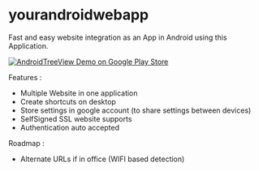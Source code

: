# yourandroidwebapp
Fast and easy website integration as an App in Android using this Application.

[![AndroidTreeView Demo on Google Play Store](http://developer.android.com/images/brand/en_generic_rgb_wo_60.png)](https://play.google.com/store/apps/details?id=fr.coding.yourandroidwebapp)

Features :
- Multiple Website in one application
- Create shortcuts on desktop
- Store settings in google account (to share settings between devices)
- SelfSigned SSL website supports
- Authentication auto accepted

Roadmap : 
- Alternate URLs if in office (WIFI based detection)

